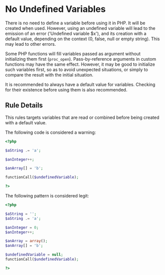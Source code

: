 <!-- Good Practices -->
# No Undefined Variables

There is no need to define a variable before using it in PHP. It will be created when used. However, using an undefined variable will lead to the emission of an error ('Undefined variable $x'), and its creation with a default value, depending on the context (0, false, null or empty string). This may lead to other errors. 

Some PHP functions will fill variables passed as argument without initializing them first (`proc_open`). Pass-by-reference arguments in custom functions may have the same effect. However, it may be good to initialize such variables first, so as to avoid unexpected situations, or simply to compare the result with the initial situation. 

It is recommended to always have a default value for variables. Checking for their existence before using them is also recommended. 


## Rule Details

This rules targets variables that are read or combined before being created with a default value. 

The following code is considered a warning:

```php
<?php

$aString .= 'a';

$anInteger++;

$anArray[] = 'b';

functionCall($undefinedVariable);

?>
```


The following pattern is considered legit:

```php
<?php

$aString = '';
$aString .= 'a';

$anInteger = 0;
$anInteger++;

$anArray = array();
$anArray[] = 'b';

$undefinedVariable = null;
functionCall($undefinedVariable);

?>
```

